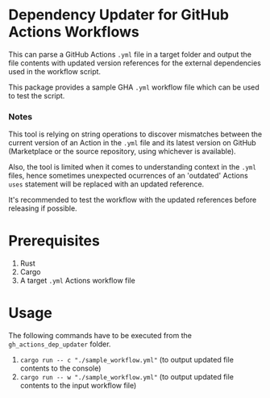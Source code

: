 # Dependency Updater for GitHub Actions Workflows
This can parse a GitHub Actions `.yml` file in a target folder 
and output the file contents with updated version references for the external dependencies used in the workflow script.

This package provides a sample GHA `.yml` workflow file which can be used to test the script.

### Notes 
This tool is relying on string operations to discover mismatches between the current version of an Action in the `.yml` file and its latest version on GitHub (Marketplace or the source repository, using whichever is available).

Also, the tool is limited when it comes to understanding context in the `.yml` files, hence sometimes unexpected ocurrences of an 'outdated' Actions `uses` statement will be replaced with an updated reference. 

It's recommended to test the workflow with the updated references before releasing if possible.

# Prerequisites
1. Rust
2. Cargo
3. A target `.yml` Actions workflow file

# Usage

The following commands have to be executed from the `gh_actions_dep_updater` folder.

1. `cargo run -- c "./sample_workflow.yml"` (to output updated file contents to the console)
2. `cargo run -- w "./sample_workflow.yml"` (to output updated file contents to the input workflow file)